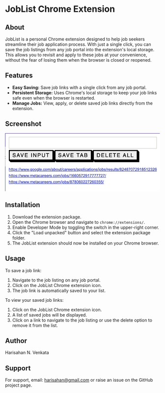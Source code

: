 # JobList Chrome Extension

## About

JobList is a personal Chrome extension designed to help job seekers streamline their job application process. With just a single click, you can save the job listings from any job portal into the extension's local storage. This allows you to revisit and apply to these jobs at your convenience, without the fear of losing them when the browser is closed or reopened.

## Features

- **Easy Saving:** Save job links with a single click from any job portal.
- **Persistent Storage:** Uses Chrome's local storage to keep your job links safe even when the browser is restarted.
- **Manage Jobs:** View, apply, or delete saved job links directly from the extension.

## Screenshot

![JobList Chrome Extension in action](./JobList.png)

## Installation

1. Download the extension package.
2. Open the Chrome browser and navigate to `chrome://extensions/`.
3. Enable Developer Mode by toggling the switch in the upper-right corner.
4. Click the "Load unpacked" button and select the extension package folder.
5. The JobList extension should now be installed on your Chrome browser.

## Usage

To save a job link:
1. Navigate to the job listing on any job portal.
2. Click on the JobList Chrome extension icon.
3. The job link is automatically saved to your list.

To view your saved job links:
1. Click on the JobList Chrome extension icon.
2. A list of saved jobs will be displayed.
3. Click on a link to navigate to the job listing or use the delete option to remove it from the list.


## Author

Harisahan N. Venkata

## Support

For support, email: harisahan@gmail.com or raise an issue on the GitHub project page.

